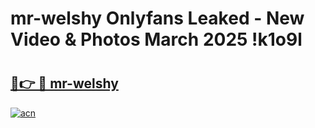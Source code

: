 # mr-welshy Onlyfans Leaked - New Video & Photos March 2025 !k1o9l

# <h2><a href="https://1t7z23.iuczelnia.edu.pl?title=mr-welshy&ref=k1o9l">🔗👉 🔴 mr-welshy</a></h2>

[![acn](https://github.com/user-attachments/assets/0f9c940e-d8b0-45ae-aac7-cd30a18b3e1c)](https://1t7z23.iuczelnia.edu.pl?title=mr-welshy&ref=k1o9l)

